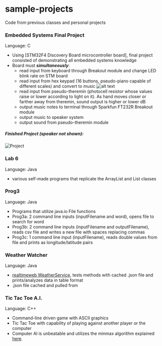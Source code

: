 # sample-projects

Code from previous classes and personal projects

### Embedded Systems Final Project
Language: C
* Using [STM32F4 Discovery Board microcontroller board], final project consisted of demonstrating all embedded systems knowledge
* Board must _**simultaneously**_:
  * read input from keyboard through Breakout module and change LED blink rate on STM board
  * read input from hex keypad (16 buttons, pseudo-piano capable of different scales) and convert to music
![alt text](http://www.circuitstoday.com/wp-content/uploads/2014/05/hex-keypad-arduino.png "Hex-Keypad Sample")  
  * read input from pseudo-theremin (photocell resistor whose values raise or lower according to light on it). As hand moves closer or farther away from theremin, sound output is higher or lower dB
  * output music notes to terminal through Sparkfun FT232R Breakout module
  * output music to speaker system
  * output sound from pseudo-theremin module

##### Finished Project (speaker not shown):
![Project](https://raw.githubusercontent.com/poobloh/sample-projects/master/Final%20Project/IMG_20150512_012240.jpg)

### Lab 6
Language: Java
* various self-made programs that replicate the ArrayList and List classes

### Prog3
Language: Java
* Programs that utilize java.io File functions
* Prog3a: 2 command line inputs (inputFilename and word), opens file to search for word
* Prog3b: 2 command line inputs (inputFilename and outputFilename), reads csv file and writes a new file with spaces replacing commas
* Prog3c: 1 command line input (inputFilename), reads double values from file and prints as longitude/latitude pairs

### Weather Watcher
Language: Java
* [realtimeweb WeatherService](https://github.com/RealTimeWeb/weather/tree/master/java/src/realtimeweb), tests methods with cached .json file and prints/analyzes data in table format
* .json file cached and pulled from 

### Tic Tac Toe A.I.
Language: C++
* Command-line driven game with ASCII graphics 
* Tic Tac Toe with capability of playing against another player or the computer
* Computer AI is unbeatable and utilizes the minmax algorithm explained [here](https://en.wikipedia.org/wiki/Minimax#Combinatorial_game_theory).


